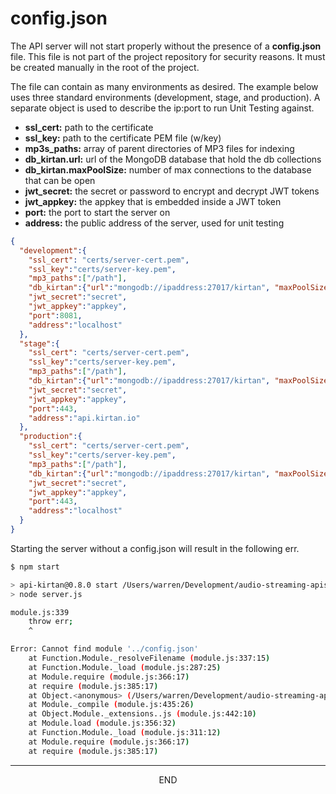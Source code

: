 <div class="page-header">
  <h1  id="page-title">config.json</h1>
</div>

The API server will not start properly without the presence of a __config.json__ file. This file is
not part of the project repository for security reasons. It must be created manually in the root of the project.

The file can contain as many environments as desired. The example below uses three standard
environments (development, stage, and production). A separate object is used to describe the ip:port
to run Unit Testing against.

* __ssl_cert:__ path to the certificate
* __ssl_key:__ path to the certificate PEM file (w/key)
* __mp3s_paths:__ array of parent directories of MP3 files for indexing
* __db_kirtan.url:__ url of the MongoDB database that hold the db collections
* __db_kirtan.maxPoolSize:__ number of max connections to the database that can be open
* __jwt_secret:__ the secret or password to encrypt and decrypt JWT tokens
* __jwt_appkey:__ the appkey that is embedded inside a JWT token
* __port:__ the port to start the server on
* __address:__ the public address of the server, used for unit testing



```json
{
  "development":{
    "ssl_cert": "certs/server-cert.pem",
    "ssl_key":"certs/server-key.pem",
    "mp3_paths":["/path"],
    "db_kirtan":{"url":"mongodb://ipaddress:27017/kirtan", "maxPoolSize": 5},
    "jwt_secret":"secret",
    "jwt_appkey":"appkey",
    "port":8081,
    "address":"localhost"
  },
  "stage":{
    "ssl_cert": "certs/server-cert.pem",
    "ssl_key":"certs/server-key.pem",
    "mp3_paths":["/path"],
    "db_kirtan":{"url":"mongodb://ipaddress:27017/kirtan", "maxPoolSize": 10},
    "jwt_secret":"secret",
    "jwt_appkey":"appkey",
    "port":443,
    "address":"api.kirtan.io"
  },
  "production":{
    "ssl_cert": "certs/server-cert.pem",
    "ssl_key":"certs/server-key.pem",
    "mp3_paths":["/path"],
    "db_kirtan":{"url":"mongodb://ipaddress:27017/kirtan", "maxPoolSize": 20},
    "jwt_secret":"secret",
    "jwt_appkey":"appkey",
    "port":443,
    "address":"localhost"
  }
}
```


Starting the server without a config.json will result in  the following err.

```bash
$ npm start

> api-kirtan@0.8.0 start /Users/warren/Development/audio-streaming-apis
> node server.js

module.js:339
    throw err;
    ^

Error: Cannot find module '../config.json'
    at Function.Module._resolveFilename (module.js:337:15)
    at Function.Module._load (module.js:287:25)
    at Module.require (module.js:366:17)
    at require (module.js:385:17)
    at Object.<anonymous> (/Users/warren/Development/audio-streaming-apis/ops/db.js:4:14)
    at Module._compile (module.js:435:26)
    at Object.Module._extensions..js (module.js:442:10)
    at Module.load (module.js:356:32)
    at Function.Module._load (module.js:311:12)
    at Module.require (module.js:366:17)
    at require (module.js:385:17)
```



___
<div style="margin:0 auto;text-align:center;">END</div>
